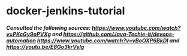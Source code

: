 # docker-jenkins-tutorial
##### Consulted the following sources: https://www.youtube.com/watch?v=PKcGy9oPVXg and https://github.com/Java-Techie-jt/devops-automation  https://www.youtube.com/watch?v=vBoOXP6BkDI  and https://youtu.be/E8Go3krVsIg
